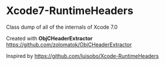 # Xcode7-RuntimeHeaders
Class dump of all of the internals of Xcode 7.0

Created with **ObjCHeaderExtractor** https://github.com/zolomatok/ObjCHeaderExtractor

Inspired by https://github.com/luisobo/Xcode-RuntimeHeaders
